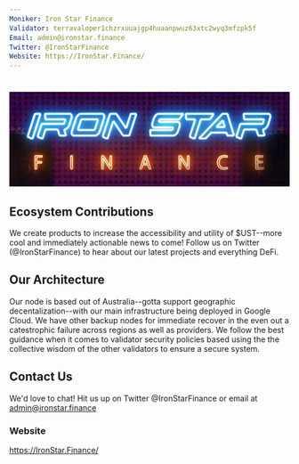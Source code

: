 ```yaml
---
Moniker: Iron Star Finance
Validator: terravaloper1chzrxuuajgp4huaanpwuz63xtc2wyq3mfzpk5f
Email: admin@ironstar.finance
Twitter: @IronStarFinance
Website: https://IronStar.Finance/
---
```


# <Iron Star Finance> 
![IronStarFinancelogo](ISF-logo.png)

## Ecosystem Contributions
We create products to increase the accessibility and utility of $UST--more cool and immediately actionable news to come! Follow us on Twitter (@IronStarFinance) to hear about our latest projects and everything DeFi.

## Our Architecture
Our node is based out of Australia--gotta support geographic decentalization--with our main infrastructure being deployed in Google Cloud. We have other backup nodes for immediate recover in the even out a catestrophic failure across regions as well as providers. We follow the best guidance when it comes to validator security policies based using the the collective wisdom of the other validators to ensure a secure system.

## Contact Us

We'd love to chat! Hit us up on Twitter @IronStarFinance or email at admin@ironstar.finance

### Website

https://IronStar.Finance/
